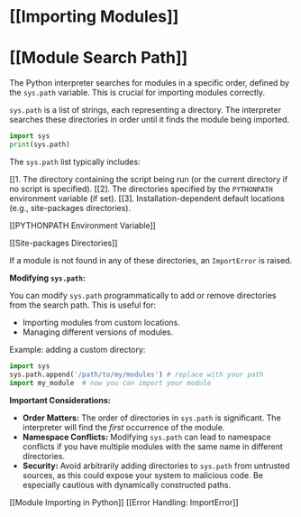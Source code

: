 # [[Importing Modules]]
# [[Module Search Path]] 
The Python interpreter searches for modules in a specific order, defined by the `sys.path` variable.  This is crucial for importing modules correctly.

`sys.path` is a list of strings, each representing a directory.  The interpreter searches these directories in order until it finds the module being imported.

```python
import sys
print(sys.path) 
```

The `sys.path` list typically includes:

[[1. The directory containing the script being run (or the current directory if no script is specified).
[[2]. The directories specified by the `PYTHONPATH` environment variable (if set).
[[3]. Installation-dependent default locations (e.g., site-packages directories).


[[PYTHONPATH Environment Variable]]

[[Site-packages Directories]]

If a module is not found in any of these directories, an `ImportError` is raised.


**Modifying `sys.path`:**

You can modify `sys.path` programmatically to add or remove directories from the search path.  This is useful for:

* Importing modules from custom locations.
* Managing different versions of modules.

Example: adding a custom directory:

```python
import sys
sys.path.append('/path/to/my/modules') # replace with your path
import my_module  # now you can import your module
```

**Important Considerations:**

* **Order Matters:** The order of directories in `sys.path` is significant.  The interpreter will find the *first* occurrence of the module.
* **Namespace Conflicts:** Modifying `sys.path` can lead to namespace conflicts if you have multiple modules with the same name in different directories.
* **Security:**  Avoid arbitrarily adding directories to `sys.path` from untrusted sources, as this could expose your system to malicious code.  Be especially cautious with dynamically constructed paths.


[[Module Importing in Python]]
[[Error Handling: ImportError]]


